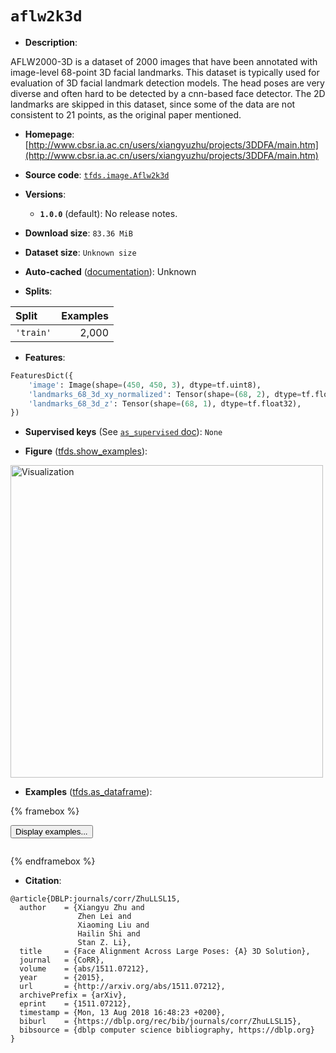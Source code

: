 <div itemscope itemtype="http://schema.org/Dataset">
  <div itemscope itemprop="includedInDataCatalog" itemtype="http://schema.org/DataCatalog">
    <meta itemprop="name" content="TensorFlow Datasets" />
  </div>
  <meta itemprop="name" content="aflw2k3d" />
  <meta itemprop="description" content="AFLW2000-3D is a dataset of 2000 images that have been annotated with image-level&#10;68-point 3D facial landmarks.&#10;This dataset is typically used for evaluation of 3D facial landmark detection&#10;models. The head poses are very diverse and often hard to be detected by a &#10;cnn-based face detector.&#10;The 2D landmarks are skipped in this dataset, since some of the data are not&#10;consistent to 21 points, as the original paper mentioned.&#10;&#10;To use this dataset:&#10;&#10;```python&#10;import tensorflow_datasets as tfds&#10;&#10;ds = tfds.load(&#x27;aflw2k3d&#x27;, split=&#x27;train&#x27;)&#10;for ex in ds.take(4):&#10;  print(ex)&#10;```&#10;&#10;See [the guide](https://www.tensorflow.org/datasets/overview) for more&#10;informations on [tensorflow_datasets](https://www.tensorflow.org/datasets).&#10;&#10;&lt;img src=&quot;https://storage.googleapis.com/tfds-data/visualization/fig/aflw2k3d-1.0.0.png&quot; alt=&quot;Visualization&quot; width=&quot;500px&quot;&gt;&#10;&#10;" />
  <meta itemprop="url" content="https://www.tensorflow.org/datasets/catalog/aflw2k3d" />
  <meta itemprop="sameAs" content="http://www.cbsr.ia.ac.cn/users/xiangyuzhu/projects/3DDFA/main.htm" />
  <meta itemprop="citation" content="@article{DBLP:journals/corr/ZhuLLSL15,&#10;  author    = {Xiangyu Zhu and&#10;               Zhen Lei and&#10;               Xiaoming Liu and&#10;               Hailin Shi and&#10;               Stan Z. Li},&#10;  title     = {Face Alignment Across Large Poses: {A} 3D Solution},&#10;  journal   = {CoRR},&#10;  volume    = {abs/1511.07212},&#10;  year      = {2015},&#10;  url       = {http://arxiv.org/abs/1511.07212},&#10;  archivePrefix = {arXiv},&#10;  eprint    = {1511.07212},&#10;  timestamp = {Mon, 13 Aug 2018 16:48:23 +0200},&#10;  biburl    = {https://dblp.org/rec/bib/journals/corr/ZhuLLSL15},&#10;  bibsource = {dblp computer science bibliography, https://dblp.org}&#10;}" />
</div>

# `aflw2k3d`

*   **Description**:

AFLW2000-3D is a dataset of 2000 images that have been annotated with
image-level 68-point 3D facial landmarks. This dataset is typically used for
evaluation of 3D facial landmark detection models. The head poses are very
diverse and often hard to be detected by a cnn-based face detector. The 2D
landmarks are skipped in this dataset, since some of the data are not consistent
to 21 points, as the original paper mentioned.

*   **Homepage**:
    [http://www.cbsr.ia.ac.cn/users/xiangyuzhu/projects/3DDFA/main.htm](http://www.cbsr.ia.ac.cn/users/xiangyuzhu/projects/3DDFA/main.htm)

*   **Source code**:
    [`tfds.image.Aflw2k3d`](https://github.com/tensorflow/datasets/tree/master/tensorflow_datasets/image/aflw2k3d.py)

*   **Versions**:

    *   **`1.0.0`** (default): No release notes.

*   **Download size**: `83.36 MiB`

*   **Dataset size**: `Unknown size`

*   **Auto-cached**
    ([documentation](https://www.tensorflow.org/datasets/performances#auto-caching)):
    Unknown

*   **Splits**:

Split     | Examples
:-------- | -------:
`'train'` | 2,000

*   **Features**:

```python
FeaturesDict({
    'image': Image(shape=(450, 450, 3), dtype=tf.uint8),
    'landmarks_68_3d_xy_normalized': Tensor(shape=(68, 2), dtype=tf.float32),
    'landmarks_68_3d_z': Tensor(shape=(68, 1), dtype=tf.float32),
})
```

*   **Supervised keys** (See
    [`as_supervised` doc](https://www.tensorflow.org/datasets/api_docs/python/tfds/load#args)):
    `None`

*   **Figure**
    ([tfds.show_examples](https://www.tensorflow.org/datasets/api_docs/python/tfds/visualization/show_examples)):

<img src="https://storage.googleapis.com/tfds-data/visualization/fig/aflw2k3d-1.0.0.png" alt="Visualization" width="500px">

*   **Examples**
    ([tfds.as_dataframe](https://www.tensorflow.org/datasets/api_docs/python/tfds/as_dataframe)):

<!-- mdformat off(HTML should not be auto-formatted) -->

{% framebox %}

<button id="displaydataframe">Display examples...</button>
<div id="dataframecontent" style="overflow-x:scroll"></div>
<script src="https://www.gstatic.com/external_hosted/jquery2.min.js"></script>
<script>
var url = "https://storage.googleapis.com/tfds-data/visualization/dataframe/aflw2k3d-1.0.0.html";
$(document).ready(() => {
  $("#displaydataframe").click((event) => {
    // Disable the button after clicking (dataframe loaded only once).
    $("#displaydataframe").prop("disabled", true);

    // Pre-fetch and display the content
    $.get(url, (data) => {
      $("#dataframecontent").html(data);
    }).fail(() => {
      $("#dataframecontent").html(
        'Error loading examples. If the error persist, please open '
        + 'a new issue.'
      );
    });
  });
});
</script>

{% endframebox %}

<!-- mdformat on -->

*   **Citation**:

```
@article{DBLP:journals/corr/ZhuLLSL15,
  author    = {Xiangyu Zhu and
               Zhen Lei and
               Xiaoming Liu and
               Hailin Shi and
               Stan Z. Li},
  title     = {Face Alignment Across Large Poses: {A} 3D Solution},
  journal   = {CoRR},
  volume    = {abs/1511.07212},
  year      = {2015},
  url       = {http://arxiv.org/abs/1511.07212},
  archivePrefix = {arXiv},
  eprint    = {1511.07212},
  timestamp = {Mon, 13 Aug 2018 16:48:23 +0200},
  biburl    = {https://dblp.org/rec/bib/journals/corr/ZhuLLSL15},
  bibsource = {dblp computer science bibliography, https://dblp.org}
}
```
